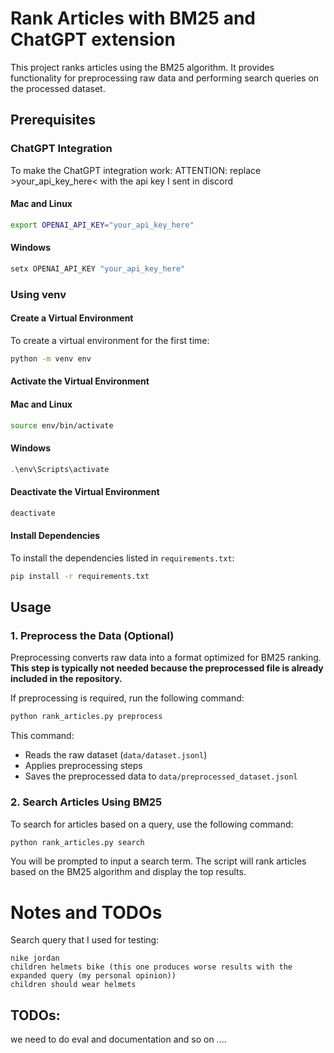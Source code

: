 # Rank Articles with BM25 and ChatGPT extension

This project ranks articles using the BM25 algorithm. It provides functionality for preprocessing raw data and performing search queries on the processed dataset.

## Prerequisites

### ChatGPT Integration
To make the ChatGPT integration work:
ATTENTION: replace >your_api_key_here< with the api key I sent in discord
#### Mac and Linux
```bash
export OPENAI_API_KEY="your_api_key_here"
```

#### Windows
```powershell
setx OPENAI_API_KEY "your_api_key_here"
```

### Using venv

#### Create a Virtual Environment
To create a virtual environment for the first time:

```bash
python -m venv env
```

#### Activate the Virtual Environment

#### Mac and Linux
  ```bash
  source env/bin/activate
  ```

#### Windows
  ```powershell
  .\env\Scripts\activate
  ```

#### Deactivate the Virtual Environment
```bash
deactivate
```

#### Install Dependencies
To install the dependencies listed in `requirements.txt`:
```bash
pip install -r requirements.txt
```

## Usage

### 1. Preprocess the Data (Optional)

Preprocessing converts raw data into a format optimized for BM25 ranking. **This step is typically not needed because the preprocessed file is already included in the repository.**

If preprocessing is required, run the following command:

```bash
python rank_articles.py preprocess
```

This command:
- Reads the raw dataset (`data/dataset.jsonl`)
- Applies preprocessing steps
- Saves the preprocessed data to `data/preprocessed_dataset.jsonl`

### 2. Search Articles Using BM25

To search for articles based on a query, use the following command:

```bash
python rank_articles.py search
```

You will be prompted to input a search term. The script will rank articles based on the BM25 algorithm and display the top results.


# Notes and TODOs
Search query that I used for testing:
```
nike jordan
children helmets bike (this one produces worse results with the expanded query (my personal opinion))
children should wear helmets
```

## TODOs:
we need to do eval and documentation and so on ....